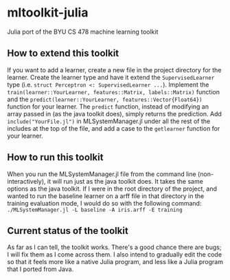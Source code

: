 # mltoolkit-julia
Julia port of the BYU CS 478 machine learning toolkit

## How to extend this toolkit
If you want to add a learner, create a new file in the project directory for the learner.
Create the learner type and have it extend the `SupervisedLearner` type (i.e. `struct Perceptron <: SupervisedLearner ...`).
Implement the `train(learner::YourLearner, features::Matrix, labels::Matrix)` function and the
`predict(learner::YourLearner, features::Vector{Float64})` function for your learner. The `predict` function,
instead of modifying an array passed in (as the java toolkit does), simply returns the prediction.
Add `include("YourFile.jl")` in MLSystemManager.jl under all the rest of the includes at the top of the file,
and add a case to the `getlearner` function for your learner.

## How to run this toolkit
When you run the MLSystemManager.jl file from the command line (non-interactively), it will run just as the java toolkit does.
It takes the same options as the java toolkit. If I were in the root directory of the project, and wanted to run the baseline
learner on a arff file in that directory in the training evaluation mode, I would do so with the following command:
`./MLSystemManager.jl -L baseline -A iris.arff -E training`

## Current status of the toolkit
As far as I can tell, the toolkit works. There's a good chance there are bugs; I will fix them as I come across them.
I also intend to gradually edit the code so that it feels more like a native Julia program, and less like a Julia program
that I ported from Java.
